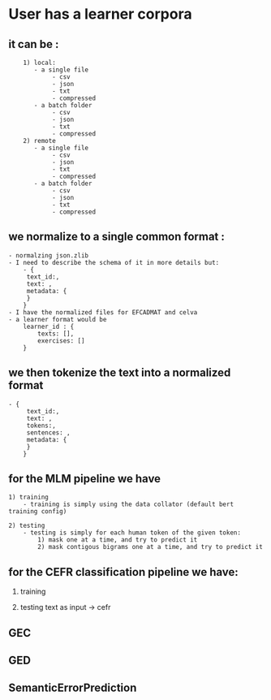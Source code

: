 # User has a learner corpora
## it can be :
        1) local:
           - a single file
                - csv
                - json
                - txt
                - compressed
           - a batch folder
                - csv
                - json
                - txt
                - compressed
        2) remote
           - a single file
                - csv
                - json
                - txt
                - compressed
           - a batch folder
                - csv
                - json
                - txt
                - compressed
## we normalize to a single common format :
    - normalzing json.zlib
    - I need to describe the schema of it in more details but:  
        - {
         text_id:,
         text: ,
         metadata: {
         }
        }
    - I have the normalized files for EFCADMAT and celva
    - a learner format would be 
        learner_id : {
            texts: [],
            exercises: []
        }

## we then tokenize the text into a normalized format
    - {
         text_id:,
         text: ,
         tokens:,
         sentences: ,
         metadata: {
         }
        }
    

## for the MLM pipeline we have
    1) training
        - training is simply using the data collator (default bert training config)

    2) testing  
        - testing is simply for each human token of the given token:
            1) mask one at a time, and try to predict it
            2) mask contigous bigrams one at a time, and try to predict it

## for the CEFR classification pipeline we have:
   1) training
        
   2) testing 
        text as input -> cefr

## GEC
## GED
## SemanticErrorPrediction
